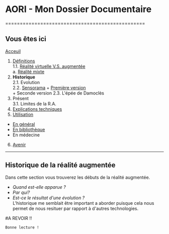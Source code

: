 # AORI - Mon Dossier Documentaire
================================================
## Vous êtes ici
[Acceuil](Introduction.md)

1. [Définitions](Definition.md)  
 1.1. [Réalité virtuelle V.S. augmentée ](vs.md)       
             a. [Réalité mixte](mixed.md)
2. **Historique**  
 2.1. Evolution  
 2.2. [Sensorama](sensorama.md)
       + [Première version](premierei.md)  
       + Seconde version
 2.3. L'épée de Damoclès  
3. Présent  
 3.1. Limites de la R.A.
4. [Explications techniques](Fonctionnement.md)
5. [Utilisation](utilisation.md)
  + [En général](engeneral.md)
  + [En bibliothèque](bibli.md)
  + En médecine
 6. [Avenir](Avenir.md)

-----------------------------------------------
**Historique de la réalité augmentée**
-------------------------------------------------------------------------------------------------------------------------------------------

Dans cette section vous trouverez les débuts de la réalité augmentée. 
   - *Quand est-elle apparue ?* 
   - *Par qui?* 
   - *Est-ce le résultat d'une évolution ?*  
L'historique me semblait être important a aborder puisque cela nous permet de nous resituer par rapport à d'autres technologies.

#A REVOIR !!
````
Bonne lecture !
````


 

